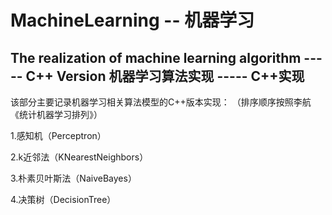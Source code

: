 # MachineLearning -- 机器学习
## The realization of machine learning algorithm ----- C++ Version   机器学习算法实现 ----- C++实现

该部分主要记录机器学习相关算法模型的C++版本实现：
（排序顺序按照李航《统计机器学习排列》）

1.感知机（Perceptron）

2.k近邻法（KNearestNeighbors）

3.朴素贝叶斯法（NaiveBayes）

4.决策树（DecisionTree）


